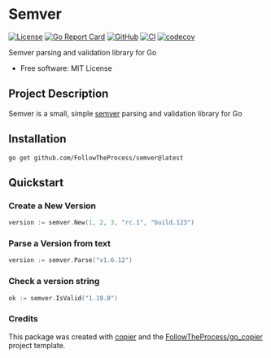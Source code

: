 # Semver

[![License](https://img.shields.io/github/license/FollowTheProcess/semver)](https://github.com/FollowTheProcess/semver)
[![Go Report Card](https://goreportcard.com/badge/github.com/FollowTheProcess/semver)](https://goreportcard.com/report/github.com/FollowTheProcess/semver)
[![GitHub](https://img.shields.io/github/v/release/FollowTheProcess/semver?logo=github&sort=semver)](https://github.com/FollowTheProcess/semver)
[![CI](https://github.com/FollowTheProcess/semver/workflows/CI/badge.svg)](https://github.com/FollowTheProcess/semver/actions?query=workflow%3ACI)
[![codecov](https://codecov.io/gh/FollowTheProcess/semver/branch/main/graph/badge.svg?token=Q8Y5KFA9ZK)](https://codecov.io/gh/FollowTheProcess/semver)

Semver parsing and validation library for Go

* Free software: MIT License

## Project Description

Semver is a small, simple [semver] parsing and validation library for Go

## Installation

```shell
go get github.com/FollowTheProcess/semver@latest
```

## Quickstart

### Create a New Version

```go
version := semver.New(1, 2, 3, "rc.1", "build.123")
```

### Parse a Version from text

```go
version := semver.Parse("v1.6.12")
```

### Check a version string

```go
ok := semver.IsValid("1.19.0")
```

### Credits

This package was created with [copier] and the [FollowTheProcess/go_copier] project template.

[copier]: https://copier.readthedocs.io/en/stable/
[FollowTheProcess/go_copier]: https://github.com/FollowTheProcess/go_copier
[semver]: https://semver.org
